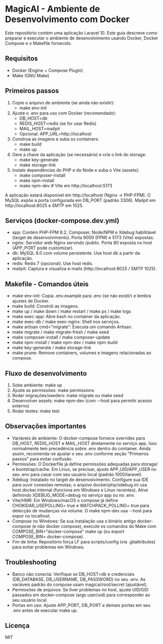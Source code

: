 # MagicAI - Ambiente de Desenvolvimento com Docker

Este repositório contém uma aplicação Laravel 10. Este guia descreve como preparar e executar o ambiente de desenvolvimento usando Docker, Docker Compose e o Makefile fornecido.

## Requisitos
- Docker (Engine + Compose Plugin)
- Make (GNU Make)

## Primeiros passos
1. Copie o arquivo de ambiente (se ainda não existir):
   - make env-init
2. Ajuste o .env para uso com Docker (recomendado):
   - DB_HOST=db
   - REDIS_HOST=redis (se for usar Redis)
   - MAIL_HOST=mailpit
   - Opcional: APP_URL=http://localhost
3. Construa as imagens e suba os containers:
   - make build
   - make up
4. Gere a chave da aplicação (se necessário) e crie o link do storage:
   - make key-generate
   - make storage-link
5. Instale dependências do PHP e do Node e suba o Vite (assets):
   - make composer-install
   - make npm-install
   - make npm-dev  # Vite em http://localhost:5173

A aplicação estará disponível em http://localhost (Nginx -> PHP-FPM). O MySQL expõe a porta configurada em DB_PORT (padrão 3306). Mailpit em http://localhost:8025 e SMTP em 1025.

## Serviços (docker-compose.dev.yml)
- app: Contém PHP-FPM 8.2, Composer, Node/NPM e Xdebug habilitável (target de desenvolvimento). Porta 9000 (FPM) e 5173 (Vite) expostas.
- nginx: Servidor web Nginx servindo /public. Porta 80 exposta no host (APP_PORT pode customizar).
- db: MySQL 8.0 com volume persistente. Use host db a partir da aplicação.
- redis: Redis 7 (opcional). Use host redis.
- mailpit: Captura e visualiza e-mails (http://localhost:8025 / SMTP 1025).

## Makefile - Comandos úteis
- make env-init: Copia .env.example para .env (se não existir) e lembra ajustes de Docker.
- make build: Constrói as imagens.
- make up / make down / make restart / make ps / make logs
- make exec-app: Abre bash no container da aplicação.
- make exec-db / make exec-nginx: Shell nos serviços.
- make artisan cmd="migrate": Executa um comando Artisan.
- make migrate / make migrate-fresh / make seed
- make composer-install / make composer-update
- make npm-install / make npm-dev / make npm-build
- make key-generate / make storage-link
- make prune: Remove containers, volumes e imagens relacionadas ao compose.

## Fluxo de desenvolvimento
1. Sobe ambiente: make up
2. Ajuste as permissões: make permissions
2. Rodar migrações/seeders: make migrate ou make seed
3. Desenvolver assets: make npm-dev (com --host para permitir acesso externo)
4. Rodar testes: make test

## Observações importantes
- Variáveis de ambiente: O docker-compose fornece overrides para DB_HOST, REDIS_HOST e MAIL_HOST diretamente no serviço app. Isso normalmente tem precedência sobre .env dentro do container. Ainda assim, recomenda-se ajustar o seu .env conforme seção "Primeiros passos" para evitar confusão.
- Permissões: O Dockerfile já define permissões adequadas para storage/ e bootstrap/cache. Em Linux, se precisar, ajuste APP_UID/APP_USER no seu .env para casar com seu usuário local (padrão 1000/laravel).
- Xdebug: Instalado no target de desenvolvimento. Configure sua IDE para ouvir conexões remotas; o arquivo docker/php/xdebug.ini usa host.docker.internal (funciona em Windows e Linux recentes). Ative definindo XDEBUG_MODE=debug no serviço app ou no .env.
- Vite/HMR: Em Windows/macOS o compose já define CHOKIDAR_USEPOLLING= true e WATCHPACK_POLLING= true para detecção de mudanças via volume. O make npm-dev usa --host para expor no localhost.
- Compose no Windows: Se sua instalação usa o binário antigo docker-compose (e não docker compose), execute os comandos do Make com COMPOSE_BIN="docker-compose" make up (ou export COMPOSE_BIN= docker-compose).
- Fim de linha: Repositório força LF para scripts/config (via .gitattributes) para evitar problemas em Windows.

## Troubleshooting
- Banco não conecta: Verifique se DB_HOST=db e credenciais (DB_DATABASE, DB_USERNAME, DB_PASSWORD) no seu .env. As variáveis padrão do compose usam magicai/root/secret (ajustável).
- Permissões de arquivos: Se tiver problemas no host, ajuste UID/GID passados em docker-compose (args user/uid) para corresponder ao seu usuário local.
- Portas em uso: Ajuste APP_PORT, DB_PORT e demais portas em seu .env antes de executar make up.

## Licença
MIT